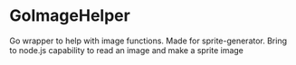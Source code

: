 # GoImageHelper
Go wrapper to help with image functions. Made for sprite-generator. Bring to node.js capability to read an image and make a sprite image
